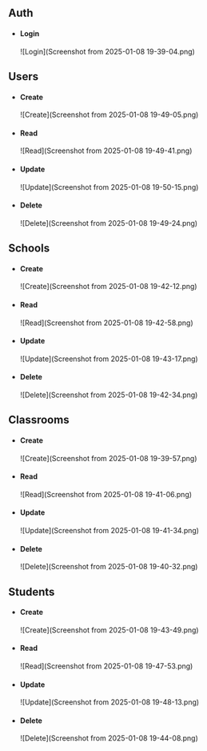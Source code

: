 ## Auth
- #### Login  
  ![Login](Screenshot from 2025-01-08 19-39-04.png)

## Users
- #### Create  
  ![Create](Screenshot from 2025-01-08 19-49-05.png)
- #### Read  
  ![Read](Screenshot from 2025-01-08 19-49-41.png)
- #### Update  
  ![Update](Screenshot from 2025-01-08 19-50-15.png)
- #### Delete  
  ![Delete](Screenshot from 2025-01-08 19-49-24.png)

## Schools
- #### Create  
  ![Create](Screenshot from 2025-01-08 19-42-12.png)
- #### Read  
  ![Read](Screenshot from 2025-01-08 19-42-58.png)
- #### Update  
  ![Update](Screenshot from 2025-01-08 19-43-17.png)
- #### Delete  
  ![Delete](Screenshot from 2025-01-08 19-42-34.png)

## Classrooms
- #### Create  
  ![Create](Screenshot from 2025-01-08 19-39-57.png)
- #### Read  
  ![Read](Screenshot from 2025-01-08 19-41-06.png)
- #### Update  
  ![Update](Screenshot from 2025-01-08 19-41-34.png)
- #### Delete  
  ![Delete](Screenshot from 2025-01-08 19-40-32.png)

## Students
- #### Create  
  ![Create](Screenshot from 2025-01-08 19-43-49.png)
- #### Read  
  ![Read](Screenshot from 2025-01-08 19-47-53.png)
- #### Update  
  ![Update](Screenshot from 2025-01-08 19-48-13.png)
- #### Delete  
  ![Delete](Screenshot from 2025-01-08 19-44-08.png)
